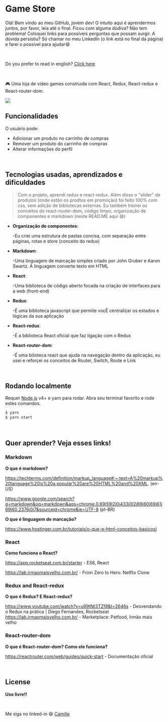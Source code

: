 
# Game Store
Olá! Bem vindo ao meu GitHub, jovem dev! O intuito aqui é aprendermos juntos, por favor, leia até o final. Ficou com alguma dúdiva? Não tem problema! Coloquei links para possíveis perguntas que possam surgir. A dúvida persistiu? Só chamar no meu LinkedIn (o link está no final da página) e farei o possível para ajudar:smile:

<br/>

Do you prefer to read in english?  [Click here](https://github.com/camillegachido/redux-e-commerce/blob/master/README-EN.md)

<br/>

:video_game: Uma loja de vídeo games construida com React, Redux, React-redux e React-router-dom.

![](https://user-images.githubusercontent.com/68309624/100689173-b87ddd00-3362-11eb-9fa3-bd163acdcc1b.gif)

## Funcionalidades
O usuário pode:
- Adicionar um produto no carrinho de compras
- Remover um produto do carrinho de compras
- Alterar informações do perfil

<br />

## Tecnologias usadas, aprendizados e dificuldades
> Com o projeto, aprendi redux e react-redux. Além disso o "slider" de produtos (onde estão os prodtos em promoção) foi feito 100% com css, sem adição de bibliotecas externas. Eu também treinei os conceitos do react-router-dom, código limpo, organização de componentes e markdown (neste READ.ME aqui :sweat_smile:)

- **Organização de componentes**: 
   
   -Eu criei uma estrutura de pastas concisa, com separação entre páginas, rotas e store (conceito do redux)
   
- **Markdown**: 

   -Uma linguagem de marcação simples criado por John Gruber e Aaron Swartz. A linguagem converte texto em HTML
   
- **React**: 
   
   -Uma biblioteca de código aberto focada na criação de interfaces para a web (front-end)
   
- **Redux**: 
   
   -É uma biblioteca javascript que permite vocÊ centralizar os estados e lógicas da sua aplicação
   
- **React-redux**: 
	
   -É a biblioteca React oficial que faz ligação com o Redux
   
- **React-router-dom**: 
   
   -É uma bilioteca react que ajuda na navegação dentro da aplicação, eu usei e reforçei os conceitos de Router, Switch, Route e Link

<br/>

## Rodando localmente
Requer [Node.js](https://nodejs.org/) v4+ e yarn para rodar.
Abra seu terminal favorito e rode estes comandos.

```sh
$ yarn 
$ yarn start
```
  
<br/>

## Quer aprender? Veja esses links!
### Markdown

**O que é markdown?**

https://techterms.com/definition/markup_language#:~:text=A%20markup%20language%20is%20a,popular%20are%20HTML%20and%20XML. (en-US)

https://www.google.com/search?q=markdown&oq=markdown&aqs=chrome.0.69i59l2j0i433j0l2j69i60j69i61j69i60.2376j0j7&sourceid=chrome&ie=UTF-8 (pt-BR)

**O que é linguagem de marcação?** 

https://www.hostinger.com.br/tutoriais/o-que-e-html-conceitos-basicos/

### React

**Como funciona o React?** 

https://app.rocketseat.com.br/starter - ES6, React 

https://lab.irmaomaisvelho.com.br/ - From Zero to Hero: Netflix Clone

### Redux and React-redux

**O que é Redux? E React-redux?**

https://www.youtube.com/watch?v=u99tNt3TZf8&t=2646s - Desvendando o Redux na prática | Diego Fernandes, Rocketseat
https://lab.irmaomaisvelho.com.br/ - Marketplace: Petfood, Irmão mais velho

### React-router-dom

**O que é React-router-dom? Como ele funciona?**

https://reactrouter.com/web/guides/quick-start - Documentação oficial

<br />

## License

**Uso livre!!**

<br/>

Me siga no linked-in :smile: [Camille](https://www.linkedin.com/in/camille-gachido-b4809b1a4/)
